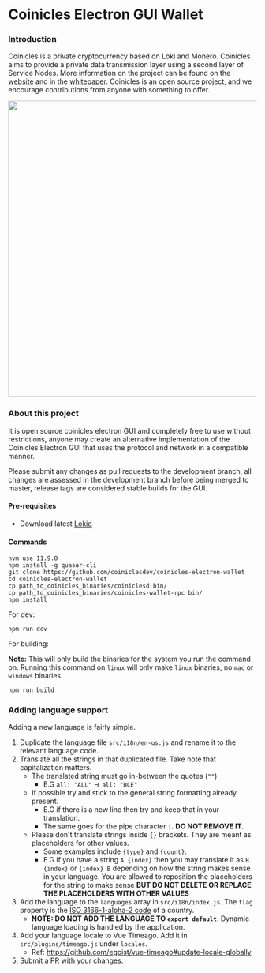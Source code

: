 # Coinicles Electron GUI Wallet

### Introduction

Coinicles is a private cryptocurrency based on Loki and Monero. Coinicles aims to provide a private data transmission layer using a second layer of Service Nodes.
More information on the project can be found on the [website](https://site.coinicles.tech) and in the [whitepaper](https://site.coinicles.tech/whitepaper). Coinicles is an open source project, and we encourage contributions from anyone with something to offer.

<p align="center">
 <img src="https://raw.githubusercontent.com/coiniclesdev/coinicles-electron-gui-wallet/master/src-electron/icons/mrcuu.PNG" width="600">
</p>

### About this project

It is open source coinicles electron GUI and completely free to use without restrictions, anyone may create an alternative implementation of the Coinicles Electron GUI that uses the protocol and network in a compatible manner.

Please submit any changes as pull requests to the development branch, all changes are assessed in the development branch before being merged to master, release tags are considered stable builds for the GUI.

#### Pre-requisites

- Download latest [Lokid](https://github.com/coiniclesdev/coinicles/releases/latest)

#### Commands

```
nvm use 11.9.0
npm install -g quasar-cli
git clone https://github.com/coiniclesdev/coinicles-electron-wallet
cd coinicles-electron-wallet
cp path_to_coinicles_binaries/coiniclesd bin/
cp path_to_coinicles_binaries/coinicles-wallet-rpc bin/
npm install
```

For dev:

```
npm run dev
```

For building:

**Note:** This will only build the binaries for the system you run the command on. Running this command on `linux` will only make `linux` binaries, no `mac` or `windows` binaries.

```
npm run build
```

### Adding language support

Adding a new language is fairly simple.

1. Duplicate the language file `src/i18n/en-us.js` and rename it to the relevant language code.
2. Translate all the strings in that duplicated file. Take note that capitalization matters.
   - The translated string must go in-between the quotes (`""`)
     - E.G `all: "ALL"` -> `all: "ВСЕ"`
   - If possible try and stick to the general string formatting already present.
     - E.G if there is a new line then try and keep that in your translation.
     - The same goes for the pipe character `|`. **DO NOT REMOVE IT**.
   - Please don't translate strings inside `{}` brackets. They are meant as placeholders for other values.
     - Some examples include `{type}` and `{count}`.
     - E.G if you have a string `A {index}` then you may translate it as `B {index}` or `{index} B` depending on how the string makes sense in your language. You are allowed to reposition the placeholders for the string to make sense **BUT DO NOT DELETE OR REPLACE THE PLACEHOLDERS WITH OTHER VALUES**
3. Add the language to the `languages` array in `src/i18n/index.js`. The `flag` property is the [ISO 3166-1-alpha-2 code](https://www.iso.org/obp/ui/#search/code/) of a country.
   - **NOTE: DO NOT ADD THE LANGUAGE TO `export default`**. Dynamic language loading is handled by the application.
4. Add your language locale to Vue Timeago. Add it in `src/plugins/timeago.js` under `locales`.
   - Ref: https://github.com/egoist/vue-timeago#update-locale-globally
5. Submit a PR with your changes.
